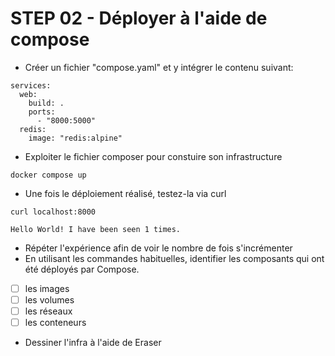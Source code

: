 # STEP 02 - Déployer à l'aide de compose

* Créer un fichier "compose.yaml" et y intégrer le contenu suivant:

```docker
services:
  web:
    build: .
    ports:
      - "8000:5000"
  redis:
    image: "redis:alpine"
```

* Exploiter le fichier composer pour constuire son infrastructure

```
docker compose up
```

* Une fois le déploiement réalisé, testez-la via curl

```
curl localhost:8000
```

```
Hello World! I have been seen 1 times.
```

* Répéter l'expérience afin de voir le nombre de fois s'incrémenter
* En utilisant les commandes habituelles, identifier les composants qui ont été déployés par Compose.

- [ ] les images
- [ ] les volumes
- [ ] les réseaux
- [ ] les conteneurs

* Dessiner l'infra à l'aide de Eraser
